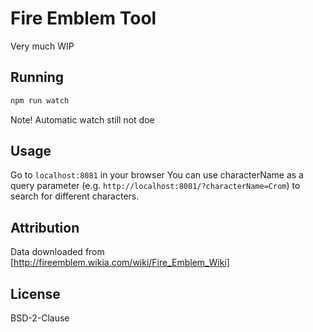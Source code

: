 # Fire Emblem Tool
Very much WIP

## Running
``` bash
npm run watch
```
Note! Automatic watch still not doe

## Usage
Go to `localhost:8081` in your browser
You can use characterName as a query parameter (e.g. `http://localhost:8081/?characterName=Crom`) to search for different characters.

## Attribution
Data downloaded from [http://fireemblem.wikia.com/wiki/Fire_Emblem_Wiki]

## License
BSD-2-Clause
